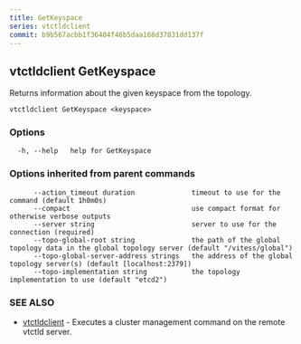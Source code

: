 ```yaml
---
title: GetKeyspace
series: vtctldclient
commit: b9b567acbb1f36404f46b5daa168d37831dd137f
---
```

## vtctldclient GetKeyspace

Returns information about the given keyspace from the topology.

```
vtctldclient GetKeyspace <keyspace>
```

### Options

```
  -h, --help   help for GetKeyspace
```

### Options inherited from parent commands

```
      --action_timeout duration              timeout to use for the command (default 1h0m0s)
      --compact                              use compact format for otherwise verbose outputs
      --server string                        server to use for the connection (required)
      --topo-global-root string              the path of the global topology data in the global topology server (default "/vitess/global")
      --topo-global-server-address strings   the address of the global topology server(s) (default [localhost:2379])
      --topo-implementation string           the topology implementation to use (default "etcd2")
```

### SEE ALSO

* [vtctldclient](../)	 - Executes a cluster management command on the remote vtctld server.

